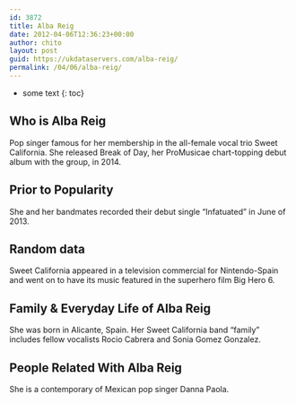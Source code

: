 ```yaml
---
id: 3872
title: Alba Reig
date: 2012-04-06T12:36:23+00:00
author: chito
layout: post
guid: https://ukdataservers.com/alba-reig/
permalink: /04/06/alba-reig/
---
```


* some text
{: toc}
          
          
## Who is  Alba Reig
                  
                  
                  
Pop singer famous for her membership in the all-female vocal trio Sweet California. She released Break of Day, her ProMusicae chart-topping debut album with the group, in 2014. 
                  
                
                
                
## Prior to Popularity 
                  
                  
                  
She and her bandmates recorded their debut single &#8220;Infatuated&#8221; in June of 2013.
                  
                
                
                
## Random data 
                  
                  
                  
Sweet California appeared in a television commercial for Nintendo-Spain and went on to have its music featured in the superhero film Big Hero 6.
                  
                
                
                
## Family & Everyday Life of Alba Reig
                  
                  
                  
She was born in Alicante, Spain. Her Sweet California band &#8220;family&#8221; includes fellow vocalists Rocio Cabrera and Sonia Gomez Gonzalez.
                  
                
                
                
## People Related With  Alba Reig
                  
                  
                  
She is a contemporary of Mexican pop singer Danna Paola.
                  
                
              
            
          
          
          
    
    
  
